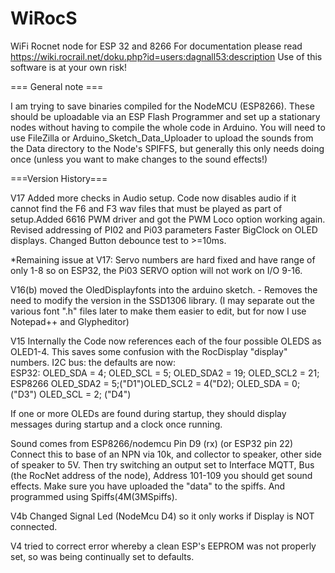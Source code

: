 # WiRocS

WiFi Rocnet node for ESP 32 and 8266
For documentation please read https://wiki.rocrail.net/doku.php?id=users:dagnall53:description
Use of this software is at your own risk!

=== General note ===


I am trying to save binaries compiled for the NodeMCU (ESP8266). These should be uploadable via an ESP Flash Programmer and set up a  stationary nodes without having to compile the whole code in Arduino. You will need to use FileZilla or Arduino_Sketch_Data_Uploader to upload the sounds from the Data directory to the Node's SPIFFS, but generally this only needs doing once (unless you want to make changes to the sound effects!) 

===Version History===

V17 Added more checks in Audio setup. Code now disables audio if it cannot find the F6 and F3 wav files that must be played as part of setup.Added 6616 PWM driver and got the PWM Loco option working again. Revised addressing of PI02 and Pi03 parameters  Faster BigClock on OLED displays. Changed Button debounce test to >=10ms.

*Remaining issue at V17: Servo numbers are hard fixed and have range of only 1-8 so on ESP32, the Pi03 SERVO option will not work on I/O 9-16.

V16(b) moved the OledDisplayfonts into the arduino sketch. - Removes the need to modify the version in the SSD1306 library. (I may separate out the various font ".h" files later to make them easier to edit, but for now I use Notepad++ and Glypheditor)

V15 Internally the Code now references each of the four possible OLEDS as OLED1-4. This saves some confusion with the RocDisplay "display" numbers. 
I2C bus: the defaults are now:  
  ESP32: OLED_SDA = 4; OLED_SCL = 5; OLED_SDA2 = 19; OLED_SCL2 = 21;
  ESP8266 OLED_SDA2 = 5;("D1")OLED_SCL2 = 4("D2); OLED_SDA = 0; ("D3") OLED_SCL = 2; ("D4") 

If one or more OLEDs are found during startup, they should display messages during startup and a clock once running. 

Sound comes from ESP8266/nodemcu Pin D9 (rx) (or ESP32 pin 22) Connect this to base of an NPN via 10k, and collector to speaker, other side of speaker to 5V. Then try switching an output set to Interface MQTT, Bus (the RocNet address of the node), Address 101-109 you should get sound effects. Make sure you have uploaded the "data" to the spiffs. And programmed using Spiffs(4M(3MSpiffs).   



V4b Changed Signal Led (NodeMcu D4) so it only works if Display is NOT connected.
     
V4 tried to correct error whereby a clean ESP's EEPROM was not properly set, so was being continually set to defaults.

